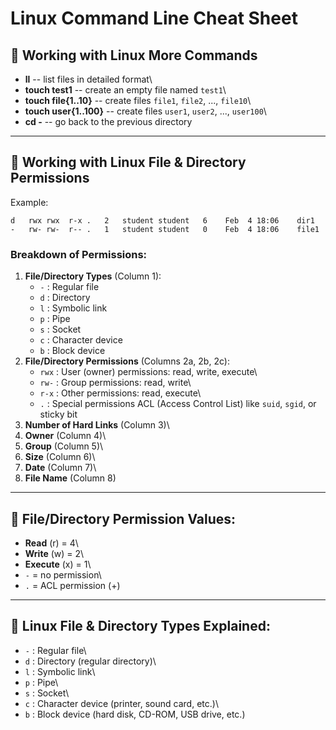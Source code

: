 # Linux Command Line Cheat Sheet

## 🔹 Working with Linux More Commands

-   **ll** -- list files in detailed format\
-   **touch test1** -- create an empty file named `test1`\
-   **touch file{1..10}** -- create files `file1`, `file2`, ...,
    `file10`\
-   **touch user{1..100}** -- create files `user1`, `user2`, ...,
    `user100`\
-   **cd -** -- go back to the previous directory

------------------------------------------------------------------------

## 🔹 Working with Linux File & Directory Permissions

Example:

    d   rwx rwx  r-x .   2   student student   6    Feb  4 18:06    dir1  
    -   rw- rw-  r-- .   1   student student   0    Feb  4 18:06    file1

### Breakdown of Permissions:

1.  **File/Directory Types** (Column 1):
    -   `-` : Regular file
    -   `d` : Directory
    -   `l` : Symbolic link
    -   `p` : Pipe
    -   `s` : Socket
    -   `c` : Character device
    -   `b` : Block device
2.  **File/Directory Permissions** (Columns 2a, 2b, 2c):
    -   `rwx` : User (owner) permissions: read, write, execute\
    -   `rw-` : Group permissions: read, write\
    -   `r-x` : Other permissions: read, execute\
    -   `.` : Special permissions ACL (Access Control List) like `suid`,
        `sgid`, or sticky bit
3.  **Number of Hard Links** (Column 3)\
4.  **Owner** (Column 4)\
5.  **Group** (Column 5)\
6.  **Size** (Column 6)\
7.  **Date** (Column 7)\
8.  **File Name** (Column 8)

------------------------------------------------------------------------

## 🔹 File/Directory Permission Values:

-   **Read** (r) = 4\
-   **Write** (w) = 2\
-   **Execute** (x) = 1\
-   `-` = no permission\
-   `.` = ACL permission (+)

------------------------------------------------------------------------

## 🔹 Linux File & Directory Types Explained:

-   `-` : Regular file\
-   `d` : Directory (regular directory)\
-   `l` : Symbolic link\
-   `p` : Pipe\
-   `s` : Socket\
-   `c` : Character device (printer, sound card, etc.)\
-   `b` : Block device (hard disk, CD-ROM, USB drive, etc.)
